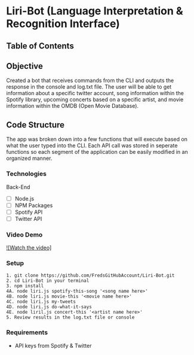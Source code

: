 # Liri-Bot (Language Interpretation & Recognition Interface)

## Table of Contents 

## Objective 

Created a bot that receives commands from the CLI and outputs the response in the console and log.txt file.  The user will be able to get information about a specific twitter account, song information within the Spotify library, upcoming concerts based on a specific artist, and movie information within the OMDB (Open Movie Database).

## Code Structure

The app was broken down into a few functions that will execute based on what the user typed into the CLI.  Each API call was stored in seperate functions so each segment of the application can be easily modified in an organized manner.  

### Technologies
Back-End
- [ ] Node.js
- [ ] NPM Packages
- [ ] Spotify API
- [ ] Twitter API

### Video Demo

[![Watch the video]](https://www.youtube.com/watch?v=wKsQK6p8SRY&feature=youtu.be)

### Setup 
```
1. git clone https://github.com/FredsGitHubAccount/Liri-Bot.git
2. cd Liri-Bot in your terminal
3. npm install 
4A. node liri.js spotify-this-song '<song name here>'
4B. node liri.js movie-this '<movie name here>'
4C. node liri.js my-tweets 
4D. node liri.js do-what-it-says
4E. node liril.js concert-this '<artist name here>'
5. Review results in the log.txt file or console

```
### Requirements

- API keys from Spotify & Twitter